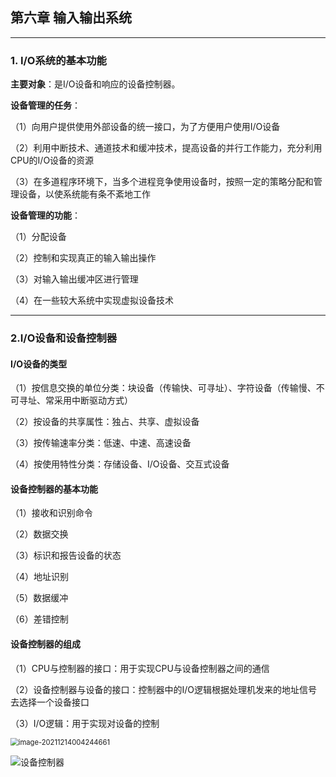 ## 第六章 输入输出系统

---

### 1. I/O系统的基本功能

**主要对象**：是I/O设备和响应的设备控制器。

**设备管理的任务**：

（1）向用户提供使用外部设备的统一接口，为了方便用户使用I/O设备

（2）利用中断技术、通道技术和缓冲技术，提高设备的并行工作能力，充分利用CPU的I/O设备的资源

（3）在多道程序环境下，当多个进程竞争使用设备时，按照一定的策略分配和管理设备，以使系统能有条不紊地工作

**设备管理的功能**：

（1）分配设备

（2）控制和实现真正的输入输出操作

（3）对输入输出缓冲区进行管理

（4）在一些较大系统中实现虚拟设备技术

---

### 2.I/O设备和设备控制器

#### I/O设备的类型

（1）按信息交换的单位分类：块设备（传输快、可寻址）、字符设备（传输慢、不可寻址、常采用中断驱动方式）

（2）按设备的共享属性：独占、共享、虚拟设备

（3）按传输速率分类：低速、中速、高速设备

（4）按使用特性分类：存储设备、I/O设备、交互式设备

#### 设备控制器的基本功能

（1）接收和识别命令

（2）数据交换

（3）标识和报告设备的状态

（4）地址识别

（5）数据缓冲

（6）差错控制

#### 设备控制器的组成

（1）CPU与控制器的接口：用于实现CPU与设备控制器之间的通信

（2）设备控制器与设备的接口：控制器中的I/O逻辑根据处理机发来的地址信号去选择一个设备接口

（3）I/O逻辑：用于实现对设备的控制

<img src="C:\Users\19241\AppData\Roaming\Typora\typora-user-images\image-20211214004244661.png" alt="image-20211214004244661" style="zoom:80%;" />

![设备控制器](C:\Users\19241\Desktop\操作系统\知识点\设备控制器.png)